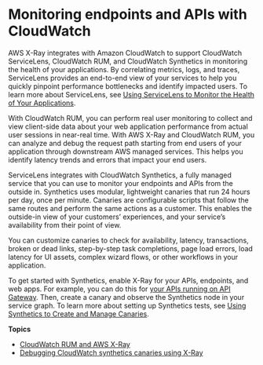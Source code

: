 # Monitoring endpoints and APIs with CloudWatch<a name="xray-services-cloudwatch"></a>

AWS X\-Ray integrates with Amazon CloudWatch to support CloudWatch ServiceLens, CloudWatch RUM, and CloudWatch Synthetics in monitoring the health of your applications\. By correlating metrics, logs, and traces, ServiceLens provides an end\-to\-end view of your services to help you quickly pinpoint performance bottlenecks and identify impacted users\. To learn more about ServiceLens, see [Using ServiceLens to Monitor the Health of Your Applications](https://docs.aws.amazon.com/AmazonCloudWatch/latest/monitoring/ServiceLens.html)\.

With CloudWatch RUM, you can perform real user monitoring to collect and view client\-side data about your web application performance from actual user sessions in near\-real time\. With AWS X\-Ray and CloudWatch RUM, you can analyze and debug the request path starting from end users of your application through downstream AWS managed services\. This helps you identify latency trends and errors that impact your end users\. 

ServiceLens integrates with CloudWatch Synthetics, a fully managed service that you can use to monitor your endpoints and APIs from the outside in\. Synthetics uses modular, lightweight canaries that run 24 hours per day, once per minute\. Canaries are configurable scripts that follow the same routes and perform the same actions as a customer\. This enables the outside\-in view of your customers’ experiences, and your service’s availability from their point of view\. 

You can customize canaries to check for availability, latency, transactions, broken or dead links, step\-by\-step task completions, page load errors, load latency for UI assets, complex wizard flows, or other workflows in your application\.

To get started with Synthetics, enable X\-Ray for your APIs, endpoints, and web apps\. For example, you can do this for [your APIs running on API Gateway](xray-services-apigateway.md)\. Then, create a canary and observe the Synthetics node in your service graph\. To learn more about setting up Synthetics tests, see [Using Synthetics to Create and Manage Canaries](https://docs.aws.amazon.com/AmazonCloudWatch/latest/monitoring/CloudWatch_Synthetics_Canaries.html)\.

**Topics**
+ [CloudWatch RUM and AWS X\-Ray](xray-services-RUM.md)
+ [Debugging CloudWatch synthetics canaries using X\-Ray](xray-services-cloudwatch-synthetics.md)